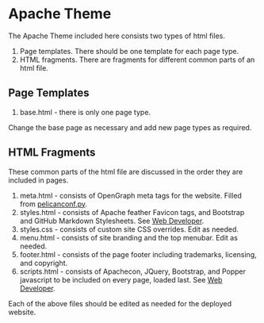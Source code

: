 # Apache Theme

The Apache Theme included here consists two types of html files.

1. Page templates.
  There should be one template for each page type.
3. HTML fragments.
  There are fragments for different common parts of an html file.
  
## Page Templates

1. base.html - there is only one page type.

Change the base page as necessary and add new page types as required.

## HTML Fragments

These common parts of the html file are discussed in the order they are included in pages.

1. meta.html - consists of OpenGraph meta tags for the website. Filled from [pelicanconf.py](../../../pelicanconf.py).
2. styles.html - consists of Apache feather Favicon tags, and Bootstrap and GitHub Markdown Stylesheets. See [Web Developer](../../../DEVELOPER.md).
3. styles.css - consists of custom site CSS overrides. Edit as needed.
4. menu.html - consists of site branding and the top menubar. Edit as needed.
5. footer.html - consists of the page footer including trademarks, licensing, and copyright.
6. scripts.html - consists of Apachecon, JQuery, Bootstrap, and Popper javascript to be included on every page, loaded last. See [Web Developer](../../../DEVELOPER.md).

Each of the above files should be edited as needed for the deployed website.
